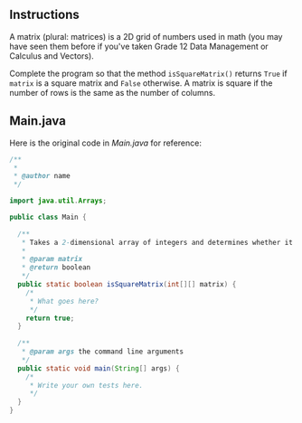 ## Instructions

A matrix (plural: matrices) is a 2D grid of numbers used in math (you may have seen them before if you've taken Grade 12 Data Management or Calculus and Vectors). 

Complete the program so that the method `isSquareMatrix()` returns `True` if `matrix` is a square matrix and `False` otherwise. A matrix is square if the number of rows is the same as the number of columns.

## Main.java

Here is the original code in *Main.java* for reference:

```java
/**
 *
 * @author name
 */

import java.util.Arrays;

public class Main {
    
  /**
   * Takes a 2-dimensional array of integers and determines whether it is a square matrix (i.e. the number of rows is the same as the number of columns).
   *
   * @param matrix
   * @return boolean
   */
  public static boolean isSquareMatrix(int[][] matrix) {
    /*
     * What goes here?
     */
    return true;
  }
      
  /**
   * @param args the command line arguments
   */
  public static void main(String[] args) {
    /*
     * Write your own tests here.
     */
  }   
}

```
